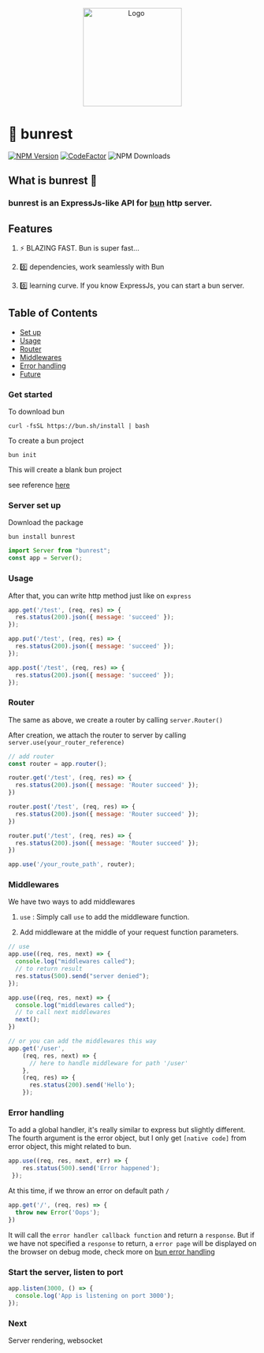 <p align="center">
  <a href="https://bun.sh"><img src="https://img.icons8.com/external-victoruler-flat-victoruler/344/external-baozi-chinese-new-year-victoruler-flat-victoruler.png" alt="Logo" height=200></a>
  <br />
</p>

# 🧄 bunrest

[![NPM Version][npm-version-image]][npm-url]
[![CodeFactor](https://www.codefactor.io/repository/github/lau1944/bunrest/badge/main)](https://www.codefactor.io/repository/github/lau1944/bunrest/overview/main)
![NPM Downloads][npm-downloads-image]

## What is bunrest  👀

### bunrest is an ExpressJs-like API for [bun](https://github.com/oven-sh/bun) http server.

## Features

1. ⚡ BLAZING FAST. Bun is super fast...

2.  0️⃣  dependencies, work seamlessly with Bun

3.  0️⃣  learning curve. If you know ExpressJs, you can start a bun server.

## Table of Contents

- [Set up](#get-started)
- [Usage](#usage)
- [Router](#router)
- [Middlewares](#middlewares)
- [Error handling](#error-handling)
- [Future](#next)


### Get started

To download bun

```shell
curl -fsSL https://bun.sh/install | bash
```

To create a bun project 

```shell
bun init
```

This will create a blank bun project

see reference [here](https://github.com/oven-sh/bun#bun-create)

### Server set up

Download the package

```shell
bun install bunrest
```


```js
import Server from "bunrest";
const app = Server();
```

### Usage 

After that, you can write http method just like on `express`

```js
app.get('/test', (req, res) => {
  res.status(200).json({ message: 'succeed' });
});

app.put('/test', (req, res) => {
  res.status(200).json({ message: 'succeed' });
});

app.post('/test', (req, res) => {
  res.status(200).json({ message: 'succeed' });
});
```

### Router
The same as above, we create a router by calling `server.Router()`

After creation, we attach the router to server by calling `server.use(your_router_reference)`

```js
// add router
const router = app.router();

router.get('/test', (req, res) => {
  res.status(200).json({ message: 'Router succeed' });
})

router.post('/test', (req, res) => {
  res.status(200).json({ message: 'Router succeed' });
})

router.put('/test', (req, res) => {
  res.status(200).json({ message: 'Router succeed' });
})

app.use('/your_route_path', router);
```

### Middlewares

We have two ways to add middlewares

1. `use` : Simply call `use` to add the middleware function.

2. Add middleware at the middle of your request function parameters.

```js
// use
app.use((req, res, next) => {
  console.log("middlewares called");
  // to return result
  res.status(500).send("server denied");
});

app.use((req, res, next) => {
  console.log("middlewares called");
  // to call next middlewares
  next();
})

// or you can add the middlewares this way
app.get('/user', 
    (req, res, next) => {
      // here to handle middleware for path '/user'
    },
    (req, res) => {
      res.status(200).send('Hello');
    });
```

### Error handling

To add a global handler, it's really similar to express but slightly different. The fourth argument is the error object, but I only get `[native code]` from error object, this might related to bun.

```js
app.use((req, res, next, err) => {
    res.status(500).send('Error happened');
 });

```

At this time, if we throw an error on default path `/`

```js
app.get('/', (req, res) => {
  throw new Error('Oops');
})
```

It will call the `error handler callback function` and return a `response`. 
But if we have not specified a `response` to return, a `error page` will be displayed on the browser on debug mode, check more on [bun error handling](https://github.com/oven-sh/bun#error-handling)


### Start the server, listen to port

```js
app.listen(3000, () => {
  console.log('App is listening on port 3000');
});
```

### Next

Server rendering, websocket

[npm-url]: https://www.npmjs.com/package/bunrest
[npm-version-image]: https://badgen.net/npm/v/bunrest
[npm-downloads-image]: https://badgen.net/npm/dm/bunrest
